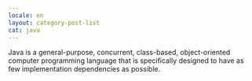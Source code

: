 ```yaml
---
locale: en
layout: category-post-list
cat: java
---
```


Java is a general-purpose, concurrent, class-based, object-oriented computer programming language that is specifically designed to have as few implementation dependencies as possible.
